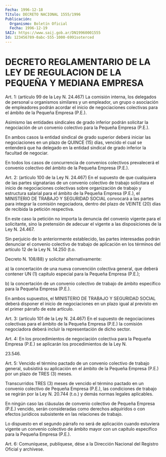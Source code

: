 ```yaml
---
Fecha: 1996-12-18
Título: DECRETO NACIONAL 1555/1996
Publicación:
  Organismo: Boletín Oficial
  Fecha: 1996-12-19
SAIJ: https://www.saij.gob.ar/DN19960001555
Id: 123456789-0abc-555-1000-6991soterced
---
```

# DECRETO REGLAMENTARIO DE LA LEY DE REGULACION DE LA PEQUEÑA Y MEDIANA EMPRESA

<a id="1"></a>
Art. 1: (artículo 99 de la Ley N. 24.467) La comisión  interna, los delegados de personal u organismos similares y un empleador, un grupo  o  asociación  de  empleadores  podrán  acordar el inicio de negociaciones colectivas para el ámbito de la Pequeña  Empresa (P.E.).

Asimismo    las  entidades  sindicales  de  grado  inferior  podrán solicitar la  negociación  de un convenio colectivo para la Pequeña Empresa (P.E.).

En ambos casos la entidad sindical de grado superior deberá iniciar las negociaciones en un plazo  de QUINCE (15) días, vencido el cual se  entenderá  que ha delegado en  la  entidad  sindical  de  grado inferior la facultad de negociar.

En  todos  los  casos   de  concurrencia  de  convenios  colectivos prevalecerá el convenio  colectivo del ámbito de la Pequeña Empresa (P.E.).

<a id="2"></a>
Art. 2: (artículo 100 de  la Ley N. 24.467) En el supuesto de que cualquiera de las partes signatarias  de  un  convenio colectivo de trabajo  solicitara  el  inicio  de negociaciones colectivas  sobre organización de trabajo y estructura  salarial para el ámbito de la Pequeña Empresa (P.E.), el MINISTERIO DE TRABAJO Y SEGURIDAD SOCIAL convocará  a  las  partes  para integrar la  comisión  negociadora, dentro  del  plazo de VEINTE (20)  días  de  recibida  la  petición respectiva.

En este caso la  petición  no  importa  la  denuncia  del  convenio vigente  para  el  solicitante,  sino  la  pretensión de adecuar el vigente a las disposiciones de la Ley N. 24.467.

Sin  perjuicio  de  lo  anteriormente  establecido,    las   partes interesadas  podrán  denunciar el convenio colectivo de trabajo  de aplicación en los términos del artículo 12 de la Ley N. 14.250 (t.o.

Decreto N. 108/88) y solicitar alternativamente:

a) la concertación de una nueva convención colectiva general, que deberá contener UN (1) capítulo especial para la Pequeña Empresa (P.E.);

b) la concertación de  un  convenio  colectivo de trabajo de ámbito específico para la Pequeña Empresa (P.E.).

En  ambos supuestos, el MINISTERIO DE TRABAJO  Y  SEGURIDAD  SOCIAL deberá  disponer  el  inicio  de negociaciones en un plazo igual al previsto en el primer párrafo de este artículo.

<a id="3"></a>
Art.  3: (artículo 101 de la Ley N. 24.467)  En  el  supuesto  de negociaciones  colectivas para el ámbito de la Pequeña Empresa (P.E.) la comisión negociadora deberá incluir la representación de dicho sector.

<a id="4"></a>
Art. 4: En los  procedimientos  de  negociación  colectiva para la Pequeña Empresa (P.E.) se aplicarán los procedimientos  de la Ley N.

23.546.

<a id="5"></a>
Art.  5:  Vencido el término pactado de un convenio colectivo  de trabajo general,  subsistirá  su  aplicación  en  el  ámbito  de la Pequeña  Empresa  (P.E.)  por  un  plazo de TRES (3)  meses.

Transcurridos  TRES  (3)  meses de vencido el término pactado en un convenio colectivo de Pequeña  Empresa  (P.E.),  las condiciones de trabajo  se  regirán  por  la Ley N. 20.744 (t.o.) y demás  normas legales aplicables.

En  ningún  caso  las cláusulas de convenio  colectivo  de  Pequeña Empresa (P.E.) vencido, serán consideradas como derechos adquiridos o con efectos jurídicos  subsistente  en  las relaciones de trabajo.

Lo  dispuesto en el segundo párrafo no será  de  aplicación  cuando estuviera  vigente  un  convenio  colectivo  de ámbito mayor con un capítulo específico para la Pequeña Empresa (P.E.).

<a id="6"></a>
Art. 6: Comuníquese, publíquese, dése  a la Dirección Nacional del Registro Oficial y archívese.